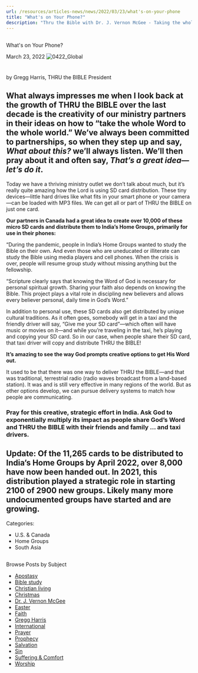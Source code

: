 ```yaml
---
url: /resources/articles-news/news/2022/03/23/what's-on-your-phone
title: "What's on Your Phone?"
description: "Thru the Bible with Dr. J. Vernon McGee - Taking the whole Word to the whole world"
---
```







## 
 What's on Your Phone?


March 23, 2022
![](https://ttb.org/images/default-source/features-and-news/0422_global493b7332-e2c0-454b-9cb0-b077ff952944.jpg?sfvrsn=770a1816_1 "0422_Global")




# 

by Gregg Harris, THRU the BIBLE President  


## What always impresses me when I look back at the growth of THRU the BIBLE over the last decade is the creativity of our ministry partners in their ideas on how to “take the whole Word to the whole world.” We’ve always been committed to partnerships, so when they step up and say, *What about this?* we’ll always listen. We’ll then pray about it and often say, *That’s a great idea—let’s do it*.

Today we have a thriving ministry outlet we don’t talk about much, but it’s really quite amazing how the Lord is using SD card distribution. These tiny devices—little hard drives like what fits in your smart phone or your camera—can be loaded with MP3 files. We can get all or part of THRU the BIBLE on just one card. 

**Our partners in Canada had a great idea to create over 10,000 of these micro SD cards and distribute them to India’s Home Groups, primarily for use in their phones:** 

“During the pandemic, people in India’s Home Groups wanted to study the Bible on their own. And even those who are uneducated or illiterate can study the Bible using media players and cell phones. When the crisis is over, people will resume group study without missing anything but the fellowship.  

“Scripture clearly says that knowing the Word of God is necessary for personal spiritual growth. Sharing your faith also depends on knowing the Bible. This project plays a vital role in discipling new believers and allows every believer personal, daily time in God’s Word.” 

In addition to personal use, these SD cards also get distributed by unique cultural traditions. As it often goes, somebody will get in a taxi and the friendly driver will say, “Give me your SD card”—which often will have music or movies on it—and while you’re traveling in the taxi, he’s playing and copying your SD card. So in our case, when people share their SD card, that taxi driver will copy and distribute THRU the BIBLE!  

**It’s amazing to see the way God prompts creative options to get His Word out.** 

It used to be that there was one way to deliver THRU the BIBLE—and that was traditional, terrestrial radio (radio waves broadcast from a land-based station). It was and is still very effective in many regions of the world. But as other options develop, we can pursue delivery systems to match how people are communicating. 

### Pray for this creative, strategic effort in India. Ask God to exponentially multiply its impact as people share God’s Word and THRU the BIBLE with their friends and family … and taxi drivers.

## Update: Of the 11,265 cards to be distributed to India’s Home Groups by April 2022, over 8,000 have now been handed out. In 2021, this distribution played a strategic role in starting 2100 of 2900 new groups. Likely many more undocumented groups have started and are growing.



Categories: 


* U.S. & Canada
* Home Groups
* South Asia









## 
 Browse Posts by Subject


* [Apostasy](/resources/articles-news/-in-tags/tags/Apostasy)
* [Bible study](/resources/articles-news/-in-tags/tags/Bible-study)
* [Christian living](/resources/articles-news/-in-tags/tags/Christian-living)
* [Christmas](/resources/articles-news/-in-tags/tags/Christmas)
* [Dr. J. Vernon McGee](/resources/articles-news/-in-tags/tags/Dr-J-Vernon-McGee)
* [Easter](/resources/articles-news/-in-tags/tags/easter)
* [Faith](/resources/articles-news/-in-tags/tags/Faith)
* [Gregg Harris](/resources/articles-news/-in-tags/tags/Gregg-Harris)
* [International](/resources/articles-news/-in-tags/tags/International)
* [Prayer](/resources/articles-news/-in-tags/tags/prayer)
* [Prophecy](/resources/articles-news/-in-tags/tags/Prophecy)
* [Salvation](/resources/articles-news/-in-tags/tags/Salvation)
* [Sin](/resources/articles-news/-in-tags/tags/sin)
* [Suffering & Comfort](/resources/articles-news/-in-tags/tags/Suffering-Comfort)
* [Worship](/resources/articles-news/-in-tags/tags/worship)







